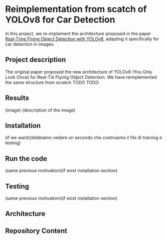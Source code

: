 # Reimplementation from scatch of YOLOv8 for Car Detection

In this project, we re-implement the architecture proposed in the paper [Real-Time Flying Object Detection with YOLOv8](https://arxiv.org/pdf/2305.09972), adapting it specifically for car detection in images.

## Project description
The original paper proposed the new architecture of YOLOv8 (You Only Look Once) for Real-Tie Flyinig Object Detection. We have reimplemented the same structure from scratch 
TODO TODO 

## Results
(image)
(description of the image)

## Installation 
(if we want)(dobbiamo vedere un secondo che costruiamo il file di training e testing)

## Run the code 
(same previous motivation)(if exist installation section)

## Testing 
(same previous motivation)(if exist installation section)

## Architecture

## Repository Content
